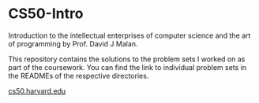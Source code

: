 # CS50-Intro
Introduction to the intellectual enterprises of computer science and the art of programming by Prof. David J Malan.

This repository contains the solutions to the problem sets I worked on as part of the coursework. You can find the link to individual problem sets in the READMEs of the respective directories.

[cs50.harvard.edu](https://cs50.harvard.edu/x/2020/)
